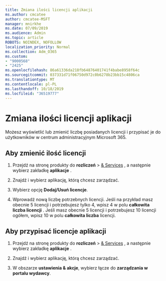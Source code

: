 ```yaml
---
title: Zmiana ilości licencji aplikacji
ms.author: cmcatee
author: cmcatee-MSFT
manager: mnirkhe
ms.date: 07/09/2019
ms.audience: Admin
ms.topic: article
ROBOTS: NOINDEX, NOFOLLOW
localization_priority: Normal
ms.collection: Adm_O365
ms.custom:
- "9000568"
- "2425"
ms.openlocfilehash: 86a61336da218fb64876401741f4babe8958f64c
ms.sourcegitcommit: 037331d71f06750d972c0b6278b23bb15c4806ca
ms.translationtype: MT
ms.contentlocale: pl-PL
ms.lasthandoff: 10/18/2019
ms.locfileid: "36519777"
---
```

# <a name="change-app-license-quantity"></a>Zmiana ilości licencji aplikacji

Możesz wyświetlić lub zmienić liczbę posiadanych licencji i przypisać je do użytkowników w centrum administracyjnym Microsoft 365. 

## <a name="to-change-license-quantity"></a>Aby zmienić ilość licencji

1. Przejdź na stronę produkty do **rozliczeń** > [& Services](https://go.microsoft.com/fwlink/p/?linkid=842054) , a następnie wybierz zakładkę **aplikacje** .

2. Znajdź i wybierz aplikację, którą chcesz zarządzać.  

3. Wybierz opcję **Dodaj/Usuń licencje**.

4. Wprowadź nową liczbę potrzebnych licencji. Jeśli na przykład masz obecnie 5 licencji i potrzebujesz tylko 4, wpisz 4 w polu **całkowita liczba licencji** . Jeśli masz obecnie 5 licencji i potrzebujesz 10 licencji ogółem, wpisz 10 w polu **całkowita liczba** licencji.

## <a name="to-assign-app-licenses"></a>Aby przypisać licencje aplikacji

1. Przejdź na stronę produkty do **rozliczeń** > [& Services](https://go.microsoft.com/fwlink/p/?linkid=842054) , a następnie wybierz zakładkę **aplikacje** .

2. Znajdź i wybierz aplikację, którą chcesz zarządzać.  

3. W obszarze **ustawienia & akcje**, wybierz łącze do **zarządzania w portalu wydawcy**.